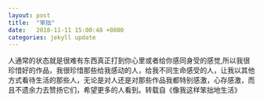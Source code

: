 ```yaml
---
layout: post
title:  "笨拙"
date:   2018-11-11 15:00:48 +0800
categories: jekyll update
---
```


人通常的状态就是很难有东西真正打到你心里或者给你感同身受的感觉,所以我很珍惜好的作品，我很珍惜那些给我感动的人，给我不同生命感受的人，让我以其他方式看待生活的那些人，无论是对人还是对那些作品我都特别感激，心存感激，而且不遗余力去赞扬它们，希望更多的人看到。转载自《像我这样笨拙地生活》